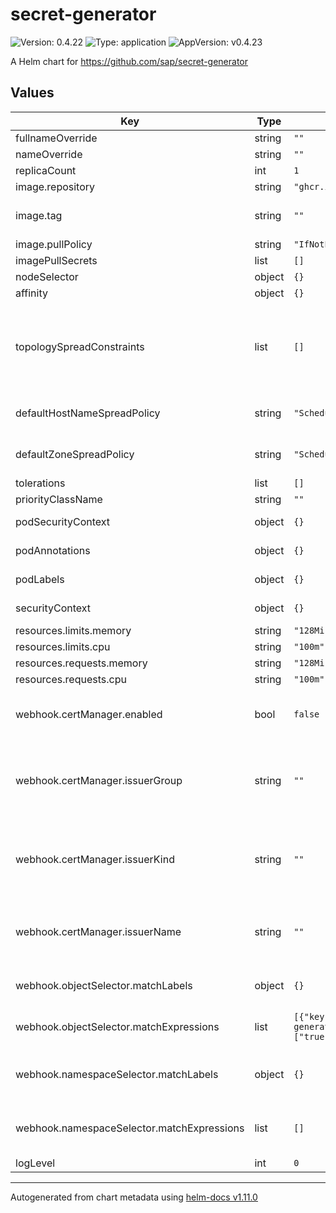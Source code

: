 # secret-generator

![Version: 0.4.22](https://img.shields.io/badge/Version-0.4.22-informational?style=flat-square) ![Type: application](https://img.shields.io/badge/Type-application-informational?style=flat-square) ![AppVersion: v0.4.23](https://img.shields.io/badge/AppVersion-v0.4.23-informational?style=flat-square)

A Helm chart for https://github.com/sap/secret-generator

## Values

| Key | Type | Default | Description |
|-----|------|---------|-------------|
| fullnameOverride | string | `""` | Override full name |
| nameOverride | string | `""` | Override name |
| replicaCount | int | `1` | Replica count |
| image.repository | string | `"ghcr.io/sap/secret-generator"` | Image repository |
| image.tag | string | `""` | Image tag (defauls to .Chart.AppVersion) |
| image.pullPolicy | string | `"IfNotPresent"` | Image pull policy |
| imagePullSecrets | list | `[]` | Image pull secrets |
| nodeSelector | object | `{}` | Node selector |
| affinity | object | `{}` | Affinity settings |
| topologySpreadConstraints | list | `[]` | Topology spread constraints (if unspecified, default constraints for hostname and zone will be generated) |
| defaultHostNameSpreadPolicy | string | `"ScheduleAnyway"` | Default topology spread policy for hostname |
| defaultZoneSpreadPolicy | string | `"ScheduleAnyway"` | Default topology spread policy for zone |
| tolerations | list | `[]` | Tolerations |
| priorityClassName | string | `""` | Priority class |
| podSecurityContext | object | `{}` | Pod security context |
| podAnnotations | object | `{}` | Additional pod annotations |
| podLabels | object | `{}` | Additional pod labels |
| securityContext | object | `{}` | Container security context |
| resources.limits.memory | string | `"128Mi"` | Memory limit |
| resources.limits.cpu | string | `"100m"` | CPU limit |
| resources.requests.memory | string | `"128Mi"` | Memory request |
| resources.requests.cpu | string | `"100m"` | CPU request |
| webhook.certManager.enabled | bool | `false` | Whether to use cert-manager to manage webhook tls |
| webhook.certManager.issuerGroup | string | `""` | Issuer group (only relevant if enabled is true; if unset, the default cert-manager group is used) |
| webhook.certManager.issuerKind | string | `""` | Issuer kind (only relevant if enabled is true; if unset, the default cert-manager type 'Issuer' is used) |
| webhook.certManager.issuerName | string | `""` | Issuer name (only relevant if enabled is true; if unset, a self-signed issuer is used) |
| webhook.objectSelector.matchLabels | object | `{}` | Object selector matchLabels, used by webhook |
| webhook.objectSelector.matchExpressions | list | `[{"key":"secret-generator.cs.sap.com/enabled","operator":"In","values":["true"]}]` | Object selector matchExpressions, used by webhook |
| webhook.namespaceSelector.matchLabels | object | `{}` | Namespace selector matchLabels, used by webhook |
| webhook.namespaceSelector.matchExpressions | list | `[]` | Namespace selector matchExpressions, used by webhook |
| logLevel | int | `0` | Log level |

----------------------------------------------
Autogenerated from chart metadata using [helm-docs v1.11.0](https://github.com/norwoodj/helm-docs/releases/v1.11.0)
